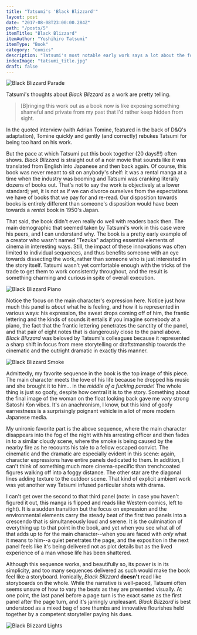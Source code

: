 ```yaml
---
title: "Tatsumi's 'Black Blizzard'"
layout: post
date: "2017-08-08T23:00:00.284Z"
path: "/posts/5"
itemTitle: "Black Blizzard"
itemAuthor: "Yoshihiro Tatsumi"
itemType: "Book"
category: "comics"
description: "Tatsumi's most notable early work says a lot about the form and how we interact with it."
indexImage: "tatsumi_title.jpg"
draft: false
---
```

![Black Blizzard Parade](tatsumi_parade.jpg)

Tatsumi's thoughts about _Black Blizzard_ as a work are pretty telling.

> [B]ringing this work out as a book now is like exposing something shameful and private from my past that I'd rather keep hidden from sight.

In the quoted interview (with Adrian Tomine, featured in the back of D&Q's adaptation), Tomine quickly and gently (and correctly) rebukes Tatsumi for being too hard on his work.

But the pace at which Tatsumi put this book together (20 days!!!) often shows. _Black Blizzard_ is straight out of a noir movie that sounds like it was translated from English into Japanese and then back again. Of course, this book was never meant to sit on anybody's shelf: it was a rental manga at a time when the industry was booming and Tatsumi was cranking literally dozens of books out. That's not to say the work is objectively at a lower standard; yet, it is not as if we can divorce ourselves from the expectations we have of books that we pay for and re-read. Our disposition towards books is entirely different than someone's disposition would have been towards a _rental_ book in 1950's Japan.

That said, the book didn't even really do well with readers back then. The main demographic that seemed taken by Tatsumi's work in this case were his peers, and I can understand why. The book is a pretty early example of a creator who wasn't named "Tezuka" adapting essential elements of cinema in interesting ways. Still, the impact of these innovations was often limited to individual sequences, and thus benefits someone with an eye towards dissecting the work, rather than someone who is just interested in the story itself. Tatsumi wasn't yet comfortable enough with the tricks of the trade to get them to work consistently throughout, and the result is something charming and curious in spite of overall execution.

![Black Blizzard Piano](tatsumi_title.jpg)

Notice the focus on the main character's expression here. Notice just how much this panel is _about_ what he is feeling, and how it is represented in various ways: his expression, the sweat drops coming off of him, the frantic lettering and the kinds of sounds it entails if you imagine somebody at a piano, the fact that the frantic lettering penetrates the sanctity of the panel, and that pair of eight notes that is dangerously close to the panel above.  _Black Blizzard_ was beloved by Tatsumi's colleagues because it represented a sharp shift in focus from mere storytelling or draftstmanship towards the cinematic and the outright dramatic in exactly this manner.

![Black Blizzard Smoke](tatsumi_smoke.jpg)

Admittedly, my favorite sequence in the book is the top image of this piece. The main character meets the love of his life because he dropped his music and she brought it to him... in the _middle of a fucking parade!_ The whole thing is just so goofy, despite how central it is to the story. Something about the final image of the woman on the float looking back gave me _very_ strong Satoshi Kon vibes. It's an anachronism, I know, but this kind of goofy earnestness is a surprisingly poignant vehicle in a lot of more modern Japanese media.

My unironic favorite part is the above sequence, where the main character disappears into the fog of the night with his arresting officer and then fades in to a similar cloudy scene, where the smoke is being caused by the nearby fire as he recounts his tale to a fellow escaped convict. The cinematic and the dramatic are especially evident in this scene: again, character expressions have entire panels dedicated to them. In addition, I can't think of something much more cinema-specific than trenchcoated figures walking off into a foggy distance. The other star are the diagonal lines adding texture to the outdoor scene. That kind of explicit ambient work was yet another way Tatsumi infused particular shots with drama.

I can't get over the second to that third panel (note: in case you haven't figured it out, this manga is flipped and reads like Western comics, left to right). It is a sudden transition but the focus on expression and the environmental elements carry the steady beat of the first two panels into a crescendo that is simultaneously loud and serene. It is the culmination of everything up to that point in the book, and yet when you see what all of that adds up to for the main character--when you are faced with _only_ what it means to him--a quiet penetrates the page, and the exposition in the next panel feels like it's being delivered not as plot details but as the lived experience of a man whose life has been shattered.

Although this sequence works, and beautifully so, its power is in its simplicity, and too many sequences delivered as such would make the book feel like a storyboard. Ironically, _Black Blizzard_ **doesn't** read like storyboards on the whole. While the narrative is well-paced, Tatsumi often seems unsure of how to vary the beats as they are presented visually. At one point, the last panel before a page turn is the exact same as the first panel after the page turn, and it's jarringly unpleasant.  _Black Blizzard_ is best understood as a mixed bag of sore thumbs and innovative flourishes held together by a competent storyteller paying his dues.

![Black Blizzard Lights](tatsumi_lights.jpg)

